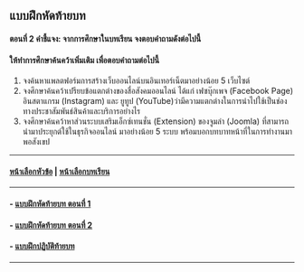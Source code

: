 ## แบบฝึกหัดท้ายบท
#### ตอนที่ 2 คำชี้แจง: จากการศึกษาในบทเรียน จงตอบคำถามดังต่อไปนี้

#### ให้ทำการศึกษาค้นคว้าเพิ่มเติม เพื่อตอบคำถามต่อไปนี้
1. จงค้นหาแพลตฟอร์มการสร้างเว็บออนไลน์บนอินเทอร์เน็ตมาอย่างน้อย 5 เว็บไซต์ 
2. จงศึกษาค้นคว้าเปรียบข้อแตกต่างของสื่อสังคมออนไลน์ ได้แก่ เฟซบุ๊กเพจ (Facebook Page) อินสตาแกรม (Instagram) และ ยูทูป (YouTube)ว่ามีความแตกต่างในการนำไปใช้เป็นช่องทางประชาสัมพันธ์สินค้าและบริการอย่างไร
3. จงศึกษาค้นคว้าหาส่วนระบบเสริมเอ็กซ์เทนชั่น (Extension) ของจูมล่า (Joomla) ที่สามารถนำมาประยุกต์ใช้ในธุรกิจออนไลน์ มาอย่างน้อย 5 ระบบ พร้อมบอกบทบาทหน้าที่ในการทำงานมาพอสังเขป

---
#### [หน้าเลือกหัวข้อ](README.md) | [หน้าเลือกบทเรียน](../README.md)
---
#### - [แบบฝึกหัดท้ายบท ตอนที่ 1](0930.md)
#### - [แบบฝึกหัดท้ายบท ตอนที่ 2](0950.md)
#### - [แบบฝึกปฏิบัติท้ายบท](0970.md)
---